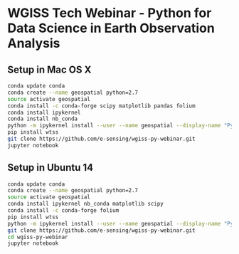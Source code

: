 # WGISS Tech Webinar - Python for Data Science in Earth Observation Analysis


## Setup in Mac OS X

```bash
conda update conda
conda create --name geospatial python=2.7
source activate geospatial
conda install -c conda-forge scipy matplotlib pandas folium
conda install ipykernel
conda install nb_conda
python -m ipykernel install --user --name geospatial --display-name "Python [geospatial]"
pip install wtss
git clone https://github.com/e-sensing/wgiss-py-webinar.git
jupyter notebook
```


## Setup in Ubuntu 14

```bash
conda update conda
conda create --name geospatial python=2.7
source activate geospatial
conda install ipykernel nb_conda matplotlib scipy
conda install -c conda-forge folium
pip install wtss
python -m ipykernel install --user --name geospatial --display-name "Python [geospatial]"
git clone https://github.com/e-sensing/wgiss-py-webinar.git
cd wgiss-py-webinar
jupyter notebook
```

